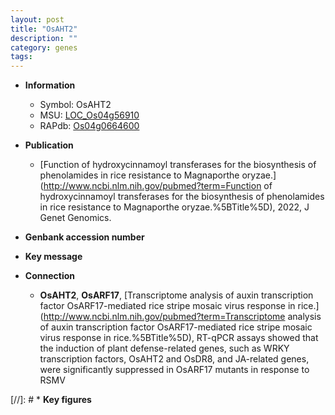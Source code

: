 ```yaml
---
layout: post
title: "OsAHT2"
description: ""
category: genes
tags: 
---
```


* **Information**  
    + Symbol: OsAHT2  
    + MSU: [LOC_Os04g56910](http://rice.uga.edu/cgi-bin/ORF_infopage.cgi?orf=LOC_Os04g56910)  
    + RAPdb: [Os04g0664600](http://rapdb.dna.affrc.go.jp/viewer/gbrowse_details/irgsp1?name=Os04g0664600)  

* **Publication**  
    + [Function of hydroxycinnamoyl transferases for the biosynthesis of phenolamides in rice resistance to Magnaporthe oryzae.](http://www.ncbi.nlm.nih.gov/pubmed?term=Function of hydroxycinnamoyl transferases for the biosynthesis of phenolamides in rice resistance to Magnaporthe oryzae.%5BTitle%5D), 2022, J Genet Genomics.

* **Genbank accession number**  

* **Key message**  

* **Connection**  
    + __OsAHT2__, __OsARF17__, [Transcriptome analysis of auxin transcription factor OsARF17-mediated rice stripe mosaic virus response in rice.](http://www.ncbi.nlm.nih.gov/pubmed?term=Transcriptome analysis of auxin transcription factor OsARF17-mediated rice stripe mosaic virus response in rice.%5BTitle%5D),  RT-qPCR assays showed that the induction of plant defense-related genes, such as WRKY transcription factors, OsAHT2 and OsDR8, and JA-related genes, were significantly suppressed in OsARF17 mutants in response to RSMV

[//]: # * **Key figures**  


